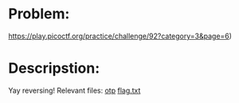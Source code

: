 # Problem:
https://play.picoctf.org/practice/challenge/92?category=3&page=6)

# Descripstion:
Yay reversing! Relevant files: [otp](https://jupiter.challenges.picoctf.org/static/a2a15755ba8be4b4dabf60f8f35ec44e/otp) [flag.txt](https://jupiter.challenges.picoctf.org/static/a2a15755ba8be4b4dabf60f8f35ec44e/flag.txt)

